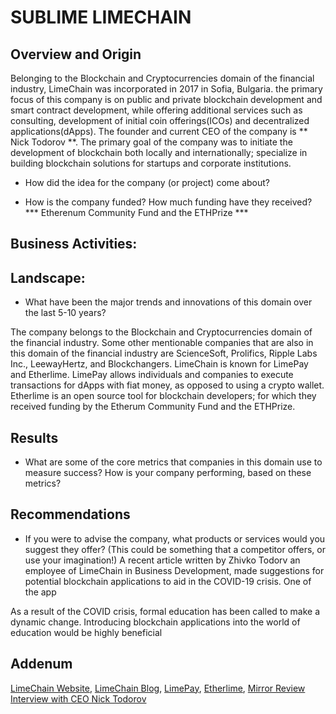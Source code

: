 # SUBLIME LIMECHAIN

## Overview and Origin
<p>Belonging to the Blockchain and Cryptocurrencies domain of the financial industry, LimeChain was incorporated in 2017 in Sofia, Bulgaria. the primary focus of this company is on public and private blockchain development and smart contract development, while offering additional services such as consulting, development of initial coin offerings(ICOs) and decentralized applications(dApps). The founder and current CEO of the company is ** Nick Todorov **. The primary goal of the company was to initiate the development of blockchain both locally and internationally; specialize in building blockchain solutions for startups and corporate institutions.</p>

* How did the idea for the company (or project) come about?


* How is the company funded? How much funding have they received?
*** Etherenum Community Fund and the ETHPrize ***

## Business Activities:

## Landscape:

* What have been the major trends and innovations of this domain over the last 5-10 years?

<p> The company belongs to the Blockchain and Cryptocurrencies domain of the financial industry. Some other mentionable companies that are also in this domain of the financial industry are ScienceSoft, Prolifics, Ripple Labs Inc., LeewayHertz, and Blockchangers. LimeChain is known for LimePay and Etherlime. LimePay allows individuals and companies to execute transactions for dApps with fiat money, as opposed to using a crypto wallet. Etherlime is an open source tool for blockchain developers; for which they received funding by the Etherum Community Fund and the ETHPrize.</p>

## Results
* What are some of the core metrics that companies in this domain use to measure success? How is your company performing, based on these metrics?

## Recommendations
* If you were to advise the company, what products or services would you suggest they offer? (This could be something that a competitor offers, or use your imagination!) A recent article written by Zhivko Todorv an employee of LimeChain in Business Development, made suggestions for potential blockchain applications to aid in the COVID-19 crisis. One of the app

As a result of the COVID crisis, formal education has been called to make a dynamic change. Introducing blockchain applications into the world of education would be highly beneficial

## Addenum
[LimeChain Website](https://limechain.tech),
[LimeChain Blog](https://limechain.tech/blog/),
[LimePay](https://limepay.io),
[Etherlime](https://etherlime.gitbook.io/etherlime/),
[Mirror Review Interview with CEO Nick Todorov](https://www.mirrorreview.com/limechain-building-radical-blockchain-solutions-for-startups-and-corporate-clients/)
